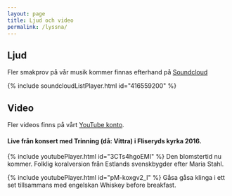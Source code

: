 ```yaml
---
layout: page
title: Ljud och video
permalink: /lyssna/
---
```

## Ljud
Fler smakprov på vår musik kommer finnas efterhand på [Soundcloud](https://soundcloud.com/trinning)

{% include soundcloudListPlayer.html id="416559200" %}

## Video
Fler videos finns på vårt [YouTube konto](https://www.youtube.com/channel/UCs-2U_xDpceZgR8YJ8wmrMA).

#### Live från konsert med Trinning (då: Vittra) i Fliseryds kyrka 2016.

{% include youtubePlayer.html id="3CTs4hgoEMI" %}
Den blomstertid nu kommer. Folklig koralversion från Estlands svenskbygder efter Maria Stahl.

{% include youtubePlayer.html id="pM-koxgv2_I" %}
Gåsa gåsa klinga i ett set tillsammans med engelskan Whiskey before breakfast.